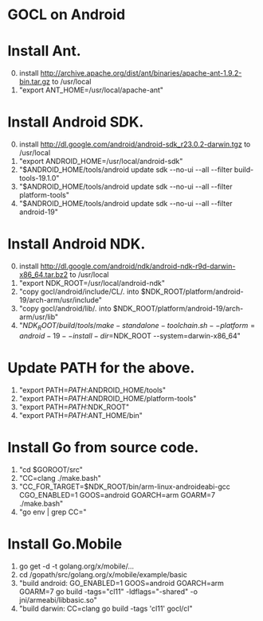 GOCL on Android
======

# Install Ant.
0. install  http://archive.apache.org/dist/ant/binaries/apache-ant-1.9.2-bin.tar.gz to /usr/local
2. "export ANT_HOME=/usr/local/apache-ant"

# Install Android SDK.
0. install http://dl.google.com/android/android-sdk_r23.0.2-darwin.tgz to /usr/local
1. "export ANDROID_HOME=/usr/local/android-sdk"
2. "$ANDROID_HOME/tools/android update sdk --no-ui --all --filter build-tools-19.1.0" 
3. "$ANDROID_HOME/tools/android update sdk --no-ui --all --filter platform-tools" 
4. "$ANDROID_HOME/tools/android update sdk --no-ui --all --filter android-19"

# Install Android NDK.
0. install http://dl.google.com/android/ndk/android-ndk-r9d-darwin-x86_64.tar.bz2 to /usr/local
1. "export NDK_ROOT=/usr/local/android-ndk"
2. "copy gocl/android/include/CL/*.* into $NDK_ROOT/platform/android-19/arch-arm/usr/include"
3. "copy gocl/android/lib/*.* into $NDK_ROOT/platform/android-19/arch-arm/usr/lib"
4. "$NDK_ROOT/build/tools/make-standalone-toolchain.sh --platform=android-19 --install-dir=$NDK_ROOT --system=darwin-x86_64"

# Update PATH for the above.
1. "export PATH=$PATH:$ANDROID_HOME/tools"
2. "export PATH=$PATH:$ANDROID_HOME/platform-tools"
3. "export PATH=$PATH:$NDK_ROOT"
4. "export PATH=$PATH:$ANT_HOME/bin"

# Install Go from source code.
1. "cd $GOROOT/src"
2. "CC=clang ./make.bash"
3. "CC_FOR_TARGET=$NDK_ROOT/bin/arm-linux-androideabi-gcc CGO_ENABLED=1 GOOS=android GOARCH=arm GOARM=7 ./make.bash"
4. "go env | grep CC="


# Install Go.Mobile
1. go get -d -t golang.org/x/mobile/...
2. cd /gopath/src/golang.org/x/mobile/example/basic
3. "build android: GO_ENABLED=1 GOOS=android GOARCH=arm GOARM=7 go build -tags="cl11" -ldflags="-shared" -o jni/armeabi/libbasic.so"
4. "build darwin:  CC=clang go build -tags 'cl11' gocl/cl"